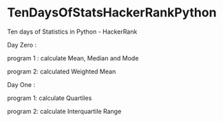 # TenDaysOfStatsHackerRankPython
Ten days of Statistics in Python - HackerRank

Day Zero : 

program 1 : calculate Mean, Median and Mode 

program 2: calculated Weighted Mean

Day One : 

program 1: calculate Quartiles 

program 2: calculate Interquartile Range
